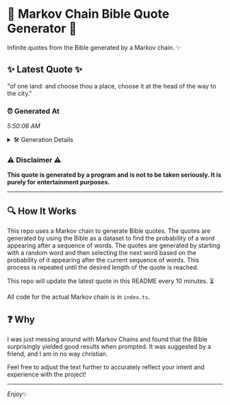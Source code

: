 # 📖 Markov Chain Bible Quote Generator 📖

Infinite quotes from the Bible generated by a Markov chain. ✨

## ✨ Latest Quote ✨
"of one land: and choose thou a place, choose it at the head of the way to the city."

### ⏰ Generated At
*5:50:06 AM*

<details>
    <summary>🛠️ Generation Details</summary>
    <p>
        <strong>🌱 Seed:</strong> of<br>
        <strong>🔄 Iterations:</strong> 18<br>
        <strong>📜 Context History:</strong><br>[ of ]: one<br>[ of, one ]: land:<br>[ of, one, land: ]: and<br>[ of, one, land:, and ]: choose<br>[ of, one, land:, and, choose ]: thou<br>[ of, one, land:, and, choose, thou ]: a<br>[ one, land:, and, choose, thou, a ]: place,<br>[ land:, and, choose, thou, a, place, ]: choose<br>[ and, choose, thou, a, place,, choose ]: it<br>[ choose, thou, a, place,, choose, it ]: at<br>[ thou, a, place,, choose, it, at ]: the<br>[ a, place,, choose, it, at, the ]: head<br>[ place,, choose, it, at, the, head ]: of<br>[ choose, it, at, the, head, of ]: the<br>[ it, at, the, head, of, the ]: way<br>[ at, the, head, of, the, way ]: to<br>[ the, head, of, the, way, to ]: the<br>[ head, of, the, way, to, the ]: city.<br>
    </p>
</details>

### ⚠️ Disclaimer ⚠️
**This quote is generated by a program and is not to be taken seriously. It is purely for entertainment purposes.**

---

## 🔍 How It Works

This repo uses a Markov chain to generate Bible quotes. The quotes are generated by using the Bible as a dataset to find the probability of a word appearing after a sequence of words. The quotes are generated by starting with a random word and then selecting the next word based on the probability of it appearing after the current sequence of words. This process is repeated until the desired length of the quote is reached.

This repo will update the latest quote in this README every 10 minutes. ⏳

All code for the actual Markov chain is in `index.ts`.

## ❓ Why

I was just messing around with Markov Chains and found that the Bible surprisingly yielded good results when prompted. 
It was suggested by a friend, and I am in no way christian.

Feel free to adjust the text further to accurately reflect your intent and experience with the project!

---

*Enjoy*✨
